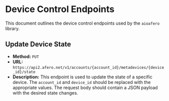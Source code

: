 # Device Control Endpoints

This document outlines the device control endpoints used by the `aioafero` library.

## Update Device State

*   **Method:** `PUT`
*   **URL:** `https://api2.afero.net/v1/accounts/{account_id}/metadevices/{device_id}/state`
*   **Description:** This endpoint is used to update the state of a specific device. The `account_id` and `device_id` should be replaced with the appropriate values. The request body should contain a JSON payload with the desired state changes.

